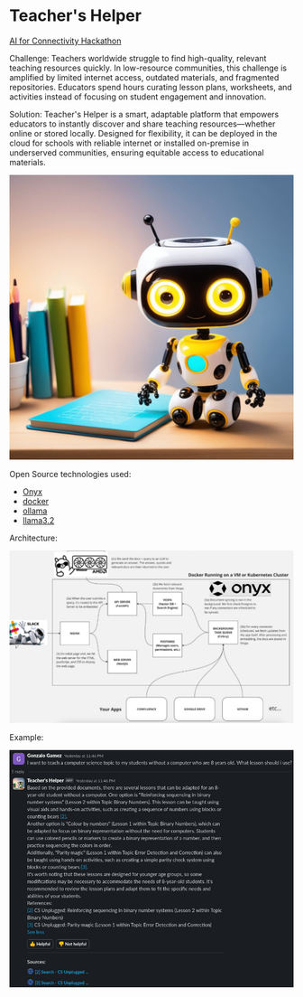 # Teacher's Helper
[AI for Connectivity Hackathon](https://lablab.ai/event/ai-for-connectivity-hackathon) 

Challenge:
Teachers worldwide struggle to find high-quality, relevant teaching resources quickly. In low-resource communities, this challenge is amplified by limited internet access, outdated materials, and fragmented repositories. Educators spend hours curating lesson plans, worksheets, and activities instead of focusing on student engagement and innovation.

Solution:
Teacher's Helper is a smart, adaptable platform that empowers educators to instantly discover and share teaching resources—whether online or stored locally. Designed for flexibility, it can be deployed in the cloud for schools with reliable internet or installed on-premise in underserved communities, ensuring equitable access to educational materials.

[![IMAGE ALT TEXT](https://github.com/Takosaga/teachers_helper/blob/main/Teacher's_helper.png)](https://youtu.be/w7rXye8nTuM)

Open Source technologies used:

* [Onyx](https://github.com/onyx-dot-app/onyx)
* [docker](https://www.docker.com/)
* [ollama](https://ollama.com/)
* [llama3.2](https://www.llama.com/docs/model-cards-and-prompt-formats/llama3_2/)

Architecture:

![](https://github.com/Takosaga/teachers_helper/blob/main/Architecture.png)

Example:

![](https://github.com/Takosaga/teachers_helper/blob/main/bot_example.png)
